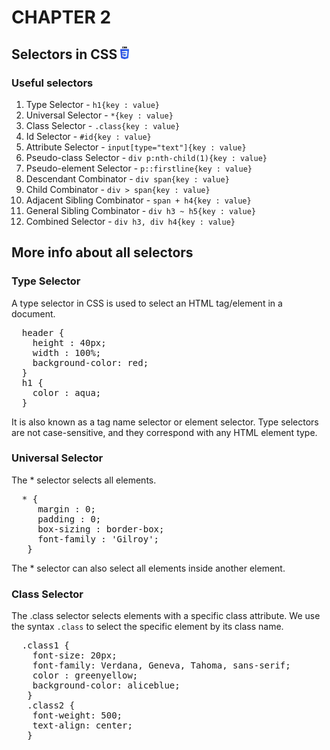 # CHAPTER 2
## Selectors in CSS <img src="https://github.com/Ninja-Vikash/Assets/blob/main/Asset%20Icon/cssLogo.png" height="20px">

### Useful selectors

1. Type Selector - `h1{key : value}`
2. Universal Selector - `*{key : value}`
3. Class Selector - `.class{key : value}`
4. Id Selector - `#id{key : value}`
5. Attribute Selector - `input[type="text"]{key : value}`
6. Pseudo-class Selector - `div p:nth-child(1){key : value}`
7. Pseudo-element Selector - `p::firstline{key : value}`
8. Descendant Combinator - `div span{key : value}`
9. Child Combinator - `div > span{key : value}`
10. Adjacent Sibling Combinator - `span + h4{key : value}`
11. General Sibling Combinator - `div h3 ~ h5{key : value}`
12. Combined Selector - `div h3, div h4{key : value}`

## More info about all selectors
### Type Selector
A type selector in CSS is used to select an HTML tag/element in a document.
<pre>
  header {
    height : 40px;
    width : 100%;
    background-color: red;
  }
  h1 {
    color : aqua;
  }
</pre>
It is also known as a tag name selector or element selector. Type selectors are not case-sensitive, and they correspond with any HTML element type.

### Universal Selector
The * selector selects all elements.
<pre>
  * {
     margin : 0;
     padding : 0;
     box-sizing : border-box;
     font-family : 'Gilroy';
   }
</pre>
The * selector can also select all elements inside another element.

### Class Selector
The .class selector selects elements with a specific class attribute. We use the syntax `.class` to select the specific element by its class name.
<pre>
  .class1 {
    font-size: 20px;
    font-family: Verdana, Geneva, Tahoma, sans-serif;
    color : greenyellow;
    background-color: aliceblue;
   }
   .class2 {
    font-weight: 500;
    text-align: center;
   }
</pre>
